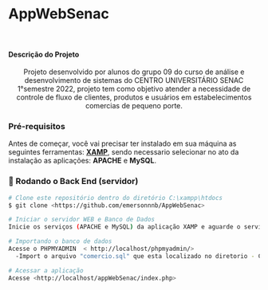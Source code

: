 # AppWebSenac
<br>

#### Descrição do Projeto
<p align="center">Projeto desenvolvido por alunos do grupo 09 do curso de análise e desenvolvimento de sistemas do CENTRO UNIVERSITÁRIO SENAC 1°semestre 2022, projeto tem como objetivo atender a necessidade de controle de fluxo de clientes, produtos e usuários em estabelecimentos comercias de pequeno porte.</p>

### Pré-requisitos

Antes de começar, você vai precisar ter instalado em sua máquina as seguintes ferramentas:
[**XAMP**](https://www.apachefriends.org/pt_br/download.html), sendo necessario selecionar no ato da instalação as aplicações: **APACHE** e **MySQL**. 


### 🎲 Rodando o Back End (servidor)

```bash
# Clone este repositório dentro do diretório C:\xampp\htdocs
$ git clone <https://github.com/emersonnnb/AppWebSenac>

# Iniciar o servidor WEB e Banco de Dados
Inicie os serviços (APACHE e MySQL) da aplicação XAMP e aguarde o serviço ficar ativo.

# Importando o banco de dados
Acesse o PHPMYADMIN  < http://localhost/phpmyadmin/> 
  -Import o arquivo "comercio.sql" que esta localizado no diretorio - C:\xampp\htdocs\appWebSenac\bd

# Acessar a aplicação
Acesse <http://localhost/appWebSenac/index.php>
```
